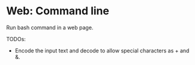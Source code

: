 # Web: Command line
Run bash command in a web page.

TODOs:
- Encode the input text and decode to allow special characters as + and &.
